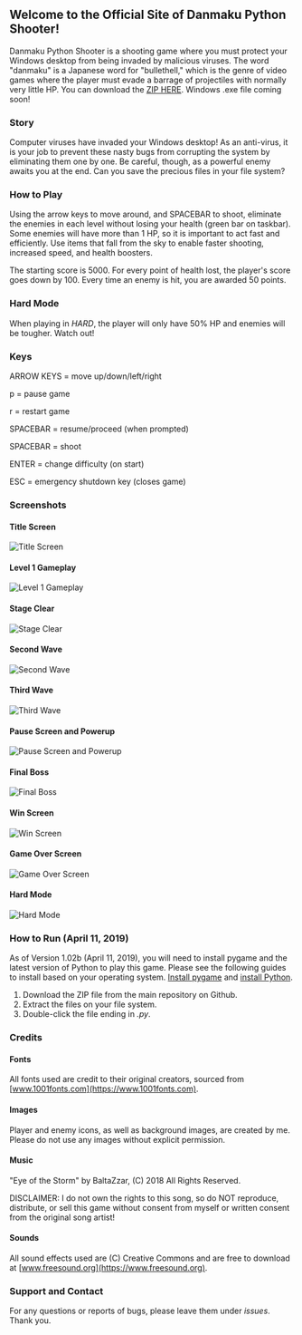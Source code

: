 ## Welcome to the Official Site of Danmaku Python Shooter!

Danmaku Python Shooter is a shooting game where you must protect your Windows desktop from being invaded by malicious viruses. The word "danmaku" is a Japanese word for "bullethell," which is the genre of video games where the player must evade a barrage of projectiles with normally very little HP. You can download the [ZIP HERE](https://github.com/ChrisRod622922/danmaku-python-shooter/archive/master.zip). Windows .exe file coming soon!

### Story

Computer viruses have invaded your Windows desktop! As an anti-virus, it is your job to prevent these nasty bugs from corrupting the system by eliminating them one by one. Be careful, though, as a powerful enemy awaits you at the end. Can you save the precious files in your file system?

### How to Play

Using the arrow keys to move around, and SPACEBAR to shoot, eliminate the enemies in each level without losing your health (green bar on taskbar). Some enemies will have more than 1 HP, so it is important to act fast and efficiently. Use items that fall from the sky to enable faster shooting, increased speed, and health boosters.

The starting score is 5000. For every point of health lost, the player's score goes down by 100. Every time an enemy is hit, you are awarded 50 points.

### Hard Mode
When playing in _HARD_, the player will only have 50% HP and enemies will be tougher. Watch out!

### Keys

ARROW KEYS = move up/down/left/right

p = pause game

r = restart game

SPACEBAR = resume/proceed (when prompted)

SPACEBAR = shoot

ENTER = change difficulty (on start)

ESC = emergency shutdown key (closes game)

### Screenshots

#### Title Screen
![Title Screen](/assets/images/screenshots/sh.png)

#### Level 1 Gameplay
![Level 1 Gameplay](/assets/images/screenshots/sh2.png)

#### Stage Clear
![Stage Clear](/assets/images/screenshots/sh3.png)

#### Second Wave
![Second Wave](/assets/images/screenshots/sh4.png)

#### Third Wave
![Third Wave](/assets/images/screenshots/sh5.png)

#### Pause Screen and Powerup
![Pause Screen and Powerup](/assets/images/screenshots/sh6.png)

#### Final Boss
![Final Boss](/assets/images/screenshots/sh7.png)

#### Win Screen
![Win Screen](/assets/images/screenshots/sh8.png)

#### Game Over Screen
![Game Over Screen](/assets/images/screenshots/sh9.png)

#### Hard Mode
![Hard Mode](/assets/images/screenshots/sh10.png)

### How to Run (April 11, 2019)
As of Version 1.02b (April 11, 2019), you will need to install pygame and the latest version of Python to play this game. Please see the following guides to install based on your operating system. [Install pygame](https://www.pygame.org/wiki/GettingStarted) and [install Python](https://www.python.org).

1. Download the ZIP file from the main repository on Github.
2. Extract the files on your file system.
3. Double-click the file ending in _.py_.

### Credits

#### Fonts
All fonts used are credit to their original creators, sourced from [www.1001fonts.com](https://www.1001fonts.com).

#### Images
Player and enemy icons, as well as background images, are created by me. Please do not use any images without explicit permission.

#### Music
"Eye of the Storm" by BaltaZzar, (C) 2018 All Rights Reserved.

DISCLAIMER: I do not own the rights to this song, so do NOT reproduce, distribute, or sell this game without consent from myself or written consent from the original song artist!

#### Sounds
All sound effects used are (C) Creative Commons and are free to download at [www.freesound.org](https://www.freesound.org).

### Support and Contact

For any questions or reports of bugs, please leave them under _issues_. Thank you.

